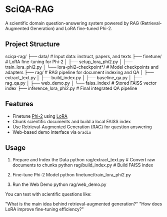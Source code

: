 # SciQA-RAG

A scientific domain question-answering system powered by RAG (Retrieval-Augmented Generation) and LoRA fine-tuned Phi-2.

## Project Structure

sciqa-rag/
├── data/ # Input data: instruct, papers, and texts
├── finetune/ # LoRA fine-tuning for Phi-2
│ ├── setup_lora_phi2.py
│ ├── train_lora_phi2.py
│ └── lora-phi2-checkpoint*/ # Model checkpoints and adapters
├── rag/ # RAG pipeline for document indexing and QA
│ ├── extract_text.py
│ ├── build_index.py
│ ├── baseline_qa.py
│ ├── rag_qa.py
│ ├── web_demo.py
│ └── faiss_index/ # Stored FAISS vector index
├── inference_lora_phi2.py # Final integrated QA pipeline


## Features

- Finetune [Phi-2](https://huggingface.co/microsoft/phi-2) using [LoRA](https://github.com/microsoft/LoRA)
- Chunk scientific documents and build a local FAISS index
- Use Retrieval-Augmented Generation (RAG) for question answering
- Web-based demo interface via `Gradio`

## Usage
1. Prepare and Index the Data
python rag/extract_text.py         # Convert raw documents to chunks
python rag/build_index.py          # Build FAISS index

3. Fine-tune Phi-2 Model
python finetune/train_lora_phi2.py

4. Run the Web Demo
python rag/web_demo.py

You can test with scientific questions like:

"What is the main idea behind retrieval-augmented generation?"
"How does LoRA improve fine-tuning efficiency?"

